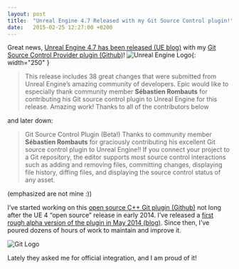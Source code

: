 ```yaml
---
layout: post
title:  "Unreal Engine 4.7 Released with my Git Source Control plugin!"
date:   2015-02-25 12:27:00 +0200
---
```


Great news, [Unreal Engine 4.7 has been released (UE blog)](https://www.unrealengine.com/en-US/blog/unreal-engine-47-released) with my [Git Source Control Provider plugin (Github)][UEGitPlugin]!
![Unreal Engine Logo](https://cdn2.unrealengine.com/ue-logo-stacked-unreal-engine-w-677x545-fac11de0943f.png){: width="250" }

> This release includes 38 great changes that were submitted from Unreal Engine’s amazing community of developers. Epic would like to especially thank community member **Sébastien Rombauts** for contributing his Git source control plugin to Unreal Engine for this release. Amazing work! Thanks to all of the contributors below

and later down:

> Git Source Control Plugin (Beta!)
> Thanks to community member **Sébastien Rombauts** for graciously contributing his excellent Git source control plugin to Unreal Engine!!
> If you connect your project to a Git repository, the editor supports most source control interactions such as adding and removing files, committing changes, displaying file history, diffing files, and displaying the source control status of any asset.

(emphasized are not mine :))

I’ve started working on this [open source C++ Git plugin (Github)][UEGitPlugin] not long after the UE 4 “open source” release in early 2014.
I’ve released a [first rough alpha version of the plugin in May 2014 (blog)][GitPluginAlpha]. Since then, I’ve poured dozens of hours of work to maintain and improve it.

![Git Logo](https://git-scm.com/images/logos/2color-lightbg@2x.png)

Lately they asked me for official integration, and I am proud of it!

[UEGitPlugin]: https://github.com/SRombauts/UEGitPlugin
[GitPluginAlpha]: /2014/05/10/unreal-engine-4-1-git-plugin-alpha/
